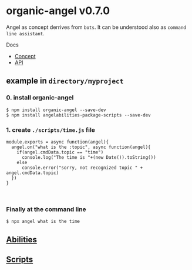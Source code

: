 # organic-angel v0.7.0

Angel as concept derrives from `bots`. It can be understood also as `command line assistant`.

Docs

* [Concept](/docs/concept.md)
* [API](/docs/api.md)

## example in `directory/myproject`

### 0. install organic-angel

    $ npm install organic-angel --save-dev
    $ npm install angelabilities-package-scripts --save-dev

### 1. create `./scripts/time.js` file

    module.exports = async function(angel){
      angel.on("what is the :topic", async function(angel){
        if(angel.cmdData.topic == "time")
          console.log("The time is "+(new Date()).toString())
        else
          console.error("sorry, not recognized topic " + angel.cmdData.topic)
      })
    }

<br />

### Finally at the command line

    $ npx angel what is the time


## [Abilities](https://www.npmjs.com/search?q=angelabilities)
## [Scripts](https://www.npmjs.com/search?q=angelscripts)
